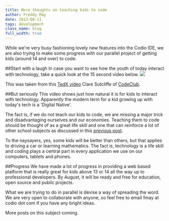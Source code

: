 ```yaml
---
title: More thoughts on teaching kids to code
author: Freddy May
date: 2013-06-11
tags: development
class_name: blog
full_width: true
---
```


While we're very busy fashioning lovely new features into the Codio IDE, we are also trying to make some progress with our parallel project of getting kids (around 14 and over) to code.

##Start with a laugh
In case you want to see how the youth of today interact with technology, take a quick look at the 15 second video below.
  <a href="http://www.youtube.com/v/OyGa9SC-MXQ?autoplay=1" class="fancybox fancybox.iframe" id="video">
    <img src="//i3.ytimg.com/vi/OyGa9SC-MXQ/mqdefault.jpg">
  </a>

This was taken from this [TedX video](http://www.youtube.com/v/ng7sf2_peFg?autoplay=1) Clare Sutcliffe of [CodeClub](http://codeclub.org.uk/).

##But seriously
This video shows just how natural it is for kids to interact with technology. Apparently the modern term for a kid growing up with today's tech is a 'Digital Native'.

The fact is, if we do not teach our kids to code, we are missing a major trick and  disadvantaging ourselves and our economies. Teaching them to code should be thought of as a great life skill and one that can reinforce a lot of other school subjects as discussed in this [previous post](/blog/2013/04/coding-art-math/).

To the naysayers, yes, some kids will be better than others, but that applies to driving a car or learning mathematics. The fact is, technology is a life skill and coding plays a central part in every application we use on our computers, tablets and phones.


##Progress
We have made a lot of progress in providing a web based platform that is really great for kids above 13 or 14 all the way up to professional developers. By August, it will be ready and free for education, open source and public projects.

What we are trying to do in parallel is devise a way of spreading the word. We are very open to collaborate with anyone, so feel free to email fmay at codio dot com if you have any bright ideas.

More posts on this subject coming.



